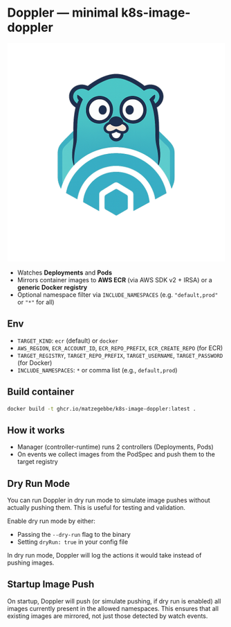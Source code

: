 # Doppler — minimal k8s-image-doppler

![doppler logo](doppler-logo.png)

- Watches **Deployments** and **Pods**
- Mirrors container images to **AWS ECR** (via AWS SDK v2 + IRSA) or a **generic Docker registry**
- Optional namespace filter via `INCLUDE_NAMESPACES` (e.g. `"default,prod"` or `"*"` for all)

## Env
- `TARGET_KIND`: `ecr` (default) or `docker`
- `AWS_REGION`, `ECR_ACCOUNT_ID`, `ECR_REPO_PREFIX`, `ECR_CREATE_REPO` (for ECR)
- `TARGET_REGISTRY`, `TARGET_REPO_PREFIX`, `TARGET_USERNAME`, `TARGET_PASSWORD` (for Docker)
- `INCLUDE_NAMESPACES`: `*` or comma list (e.g., `default,prod`)

## Build container
```bash
docker build -t ghcr.io/matzegebbe/k8s-image-doppler:latest .
```

## How it works
- Manager (controller-runtime) runs 2 controllers (Deployments, Pods)
- On events we collect images from the PodSpec and push them to the target registry

## Dry Run Mode

You can run Doppler in dry run mode to simulate image pushes without actually pushing them. This is useful for testing and validation.

Enable dry run mode by either:
- Passing the `--dry-run` flag to the binary
- Setting `dryRun: true` in your config file

In dry run mode, Doppler will log the actions it would take instead of pushing images.

## Startup Image Push

On startup, Doppler will push (or simulate pushing, if dry run is enabled) all images currently present in the allowed namespaces. This ensures that all existing images are mirrored, not just those detected by watch events.

